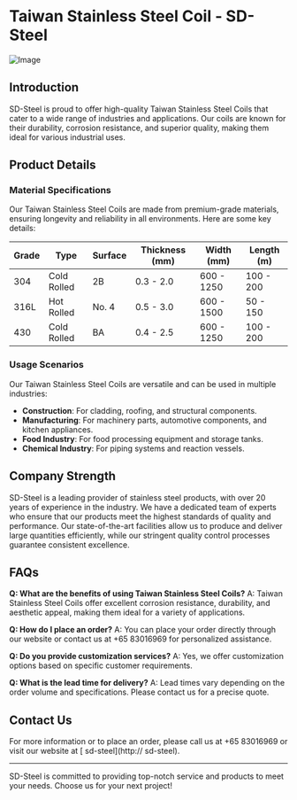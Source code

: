 # Taiwan Stainless Steel Coil - SD-Steel

![Image](https://github.com/user-attachments/assets/2567258e-e124-4816-932d-1809bd27ef0b)

## Introduction
SD-Steel is proud to offer high-quality Taiwan Stainless Steel Coils that cater to a wide range of industries and applications. Our coils are known for their durability, corrosion resistance, and superior quality, making them ideal for various industrial uses.

## Product Details
### Material Specifications
Our Taiwan Stainless Steel Coils are made from premium-grade materials, ensuring longevity and reliability in all environments. Here are some key details:

| Grade | Type          | Surface      | Thickness (mm) | Width (mm) | Length (m) |
|-------|---------------|--------------|----------------|------------|------------|
| 304   | Cold Rolled  | 2B           | 0.3 - 2.0      | 600 - 1250 | 100 - 200  |
| 316L  | Hot Rolled   | No. 4        | 0.5 - 3.0      | 600 - 1500 | 50 - 150   |
| 430   | Cold Rolled  | BA           | 0.4 - 2.5      | 600 - 1250 | 100 - 200  |

### Usage Scenarios
Our Taiwan Stainless Steel Coils are versatile and can be used in multiple industries:
- **Construction**: For cladding, roofing, and structural components.
- **Manufacturing**: For machinery parts, automotive components, and kitchen appliances.
- **Food Industry**: For food processing equipment and storage tanks.
- **Chemical Industry**: For piping systems and reaction vessels.

## Company Strength
SD-Steel is a leading provider of stainless steel products, with over 20 years of experience in the industry. We have a dedicated team of experts who ensure that our products meet the highest standards of quality and performance. Our state-of-the-art facilities allow us to produce and deliver large quantities efficiently, while our stringent quality control processes guarantee consistent excellence.

## FAQs
**Q: What are the benefits of using Taiwan Stainless Steel Coils?**
A: Taiwan Stainless Steel Coils offer excellent corrosion resistance, durability, and aesthetic appeal, making them ideal for a variety of applications.

**Q: How do I place an order?**
A: You can place your order directly through our website or contact us at +65 83016969 for personalized assistance.

**Q: Do you provide customization services?**
A: Yes, we offer customization options based on specific customer requirements.

**Q: What is the lead time for delivery?**
A: Lead times vary depending on the order volume and specifications. Please contact us for a precise quote.

## Contact Us
For more information or to place an order, please call us at +65 83016969 or visit our website at [ sd-steel](http:// sd-steel).

---

SD-Steel is committed to providing top-notch service and products to meet your needs. Choose us for your next project!